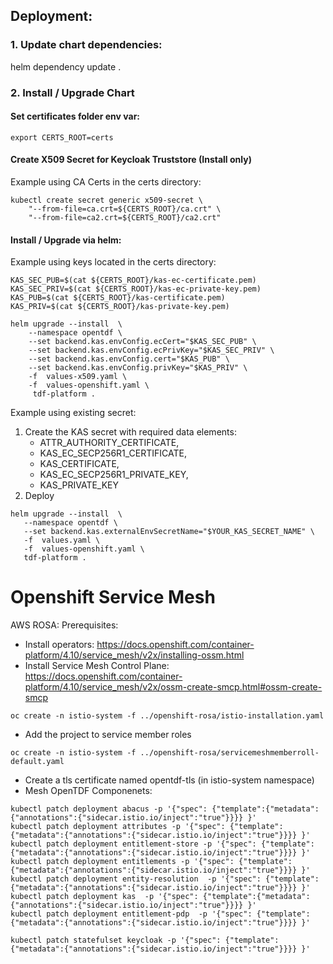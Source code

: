 ## Deployment:
### 1. Update chart dependencies:
helm dependency update .
### 2. Install / Upgrade Chart
#### Set certificates folder env var:
```shell
export CERTS_ROOT=certs
```
#### Create X509 Secret for Keycloak Truststore (Install only)
Example using CA Certs in the certs directory:
```shell
kubectl create secret generic x509-secret \
    "--from-file=ca.crt=${CERTS_ROOT}/ca.crt" \
    "--from-file=ca2.crt=${CERTS_ROOT}/ca2.crt"
```
#### Install / Upgrade via helm:
Example using keys located in the certs directory:
```shell
KAS_SEC_PUB=$(cat ${CERTS_ROOT}/kas-ec-certificate.pem)
KAS_SEC_PRIV=$(cat ${CERTS_ROOT}/kas-ec-private-key.pem)
KAS_PUB=$(cat ${CERTS_ROOT}/kas-certificate.pem)
KAS_PRIV=$(cat ${CERTS_ROOT}/kas-private-key.pem)

helm upgrade --install  \
    --namespace opentdf \
    --set backend.kas.envConfig.ecCert="$KAS_SEC_PUB" \
    --set backend.kas.envConfig.ecPrivKey="$KAS_SEC_PRIV" \
    --set backend.kas.envConfig.cert="$KAS_PUB" \
    --set backend.kas.envConfig.privKey="$KAS_PRIV" \
    -f  values-x509.yaml \
    -f  values-openshift.yaml \
     tdf-platform .
 ```

Example using existing secret:
1. Create the KAS secret with required data elements:
   - ATTR_AUTHORITY_CERTIFICATE, 
   - KAS_EC_SECP256R1_CERTIFICATE, 
   - KAS_CERTIFICATE, 
   - KAS_EC_SECP256R1_PRIVATE_KEY, 
   - KAS_PRIVATE_KEY
1. Deploy
```
helm upgrade --install  \
   --namespace opentdf \
   --set backend.kas.externalEnvSecretName="$YOUR_KAS_SECRET_NAME" \
   -f  values.yaml \
   -f  values-openshift.yaml \
   tdf-platform .
 ```

# Openshift Service Mesh 
AWS ROSA:
Prerequisites:
- Install operators: https://docs.openshift.com/container-platform/4.10/service_mesh/v2x/installing-ossm.html
- Install Service Mesh Control Plane: https://docs.openshift.com/container-platform/4.10/service_mesh/v2x/ossm-create-smcp.html#ossm-create-smcp
```shell
oc create -n istio-system -f ../openshift-rosa/istio-installation.yaml 
```
- Add the project to service member roles 
```shell
oc create -n istio-system -f ../openshift-rosa/servicemeshmemberroll-default.yaml
```
- Create a tls certificate named opentdf-tls (in istio-system namespace)
- Mesh OpenTDF Componenets:
```
kubectl patch deployment abacus -p '{"spec": {"template":{"metadata":{"annotations":{"sidecar.istio.io/inject":"true"}}}} }'
kubectl patch deployment attributes -p '{"spec": {"template":{"metadata":{"annotations":{"sidecar.istio.io/inject":"true"}}}} }'
kubectl patch deployment entitlement-store -p '{"spec": {"template":{"metadata":{"annotations":{"sidecar.istio.io/inject":"true"}}}} }'
kubectl patch deployment entitlements -p '{"spec": {"template":{"metadata":{"annotations":{"sidecar.istio.io/inject":"true"}}}} }'
kubectl patch deployment entity-resolution  -p '{"spec": {"template":{"metadata":{"annotations":{"sidecar.istio.io/inject":"true"}}}} }'
kubectl patch deployment kas  -p '{"spec": {"template":{"metadata":{"annotations":{"sidecar.istio.io/inject":"true"}}}} }'
kubectl patch deployment entitlement-pdp  -p '{"spec": {"template":{"metadata":{"annotations":{"sidecar.istio.io/inject":"true"}}}} }'

kubectl patch statefulset keycloak -p '{"spec": {"template":{"metadata":{"annotations":{"sidecar.istio.io/inject":"true"}}}} }'
```

